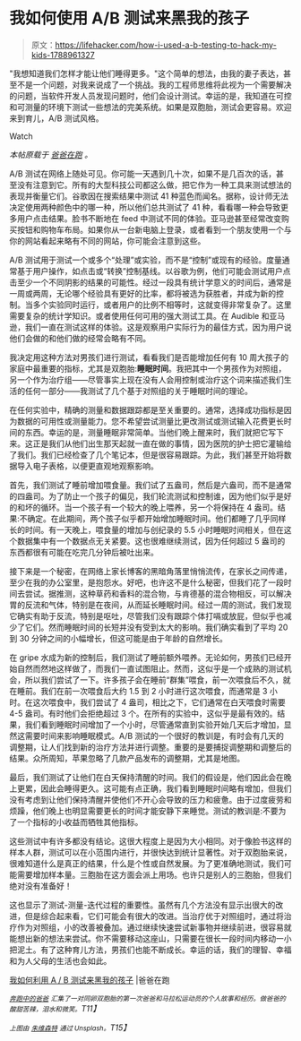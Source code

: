 # 我如何使用 A/B 测试来黑我的孩子

> 原文：<https://lifehacker.com/how-i-used-a-b-testing-to-hack-my-kids-1788961327>

"我想知道我们怎样才能让他们睡得更多。"这个简单的想法，由我的妻子表达，甚至不是一个问题，对我来说成了一个挑战。我的工程师思维将此视为一个需要解决的问题，当软件开发人员发现问题时，他们会设计测试。幸运的是，我知道在可控和可测量的环境下测试一些想法的完美系统。如果是双胞胎，测试会更容易。欢迎来到育儿，A/B 测试风格。

Watch

*本帖原载于* [*爸爸在跑*](https://medium.com/dad-on-the-run/how-i-used-a-b-testing-to-hack-my-kids-986b2e3d64e6#.unzpllkjx) *。*

A/B 测试在网络上随处可见。你可能一天遇到几十次，如果不是几百次的话，甚至没有注意到它。所有的大型科技公司都这么做，把它作为一种工具来测试想法的表现并衡量它们。谷歌因在搜索结果中测试 41 种蓝色而闻名。据称，设计师无法决定使用两种颜色中的哪一种，所以他们总共测试了 41 种，看看哪一种会导致更多用户点击结果。脸书不断地在 feed 中测试不同的体验。亚马逊甚至经常改变购买按钮和购物车布局。如果你从一台新电脑上登录，或者看到一个朋友使用一个与你的网站看起来略有不同的网站，你可能会注意到这些。

A/B 测试用于测试一个或多个“处理”或实验，而不是“控制”或现有的经验。度量通常基于用户操作，如点击或“转换”控制基线。以谷歌为例，他们可能会测试用户点击至少一个不同阴影的结果的可能性。经过一段具有统计学意义的时间后，通常是一周或两周，无论哪个经验具有更好的比率，都将被选为获胜者，并成为新的控制。当多个实验同时运行，或者用户的比例不相等时，这就变得非常复杂了。这里需要复杂的统计学知识。或者使用任何可用的强大测试工具。在 Audible 和亚马逊，我们一直在测试这样的体验。这是观察用户实际行为的最佳方式，因为用户说他们会做的和他们做的经常会略有不同。

我决定用这种方法对男孩们进行测试，看看我们是否能增加任何有 10 周大孩子的家庭中最重要的指标，尤其是双胞胎:**睡眠时间**。我把其中一个男孩作为对照组，另一个作为治疗组——尽管事实上现在没有人会用控制或治疗这个词来描述我们生活的任何一部分——我测试了几个基于对照组的关于睡眠时间的理论。

在任何实验中，精确的测量和数据跟踪都是至关重要的。通常，选择成功指标是因为数据的可用性或测量能力。您不希望尝试测量比更改测试或测试输入花费更长时间的东西。幸运的是，测量睡眠非常简单。当他们晚上醒来时，我们就把它写下来。这正是我们从他们出生那天起就一直在做的事情，因为医院的护士把它灌输给了我们。我们已经检查了几个笔记本，但是很容易跟踪。为此，我们甚至开始将数据导入电子表格，以便更直观地观察影响。

首先，我们测试了睡前增加喂食量。我们试了五盎司，然后是六盎司，而不是通常的四盎司。为了防止一个孩子的偏见，我们轮流测试和控制谁，因为他们似乎是好的和坏的循环。当一个孩子有一个较大的晚上喂养，另一个将保持在 4 盎司。结果:不确定。在此期间，两个孩子似乎都开始增加睡眠时间。他们都睡了几乎同样长的时间。有一天晚上，喂食量的增加与创纪录的 5.5 小时睡眠时间相关，但在这个数据集中有一个数据点无关紧要。这也很难继续测试，因为任何超过 5 盎司的东西都很有可能在吃完几分钟后被吐出来。

接下来是一个秘密，在网络上家长博客的黑暗角落里悄悄流传，在家长之间传递，至少在我的办公室里，是抱怨水。好吧，也许这不是什么秘密，但我们花了一段时间去尝试。据推测，这种草药和香料的混合物，与肯德基的混合物相反，可以解决胃的反流和气体，特别是在夜间，从而延长睡眠时间。经过一周的测试，我们发现它确实有助于反流，特别是呕吐，尽管我们没有跟踪个体打嗝或放屁，但似乎也减少了它们。然而睡眠时间的长短并没有受到太大的影响。我们确实看到了平均 20 到 30 分钟之间的小幅增长，但这可能是由于年龄的自然增长。

在 gripe 水成为新的控制后，我们测试了睡前额外喂养。无论如何，男孩们已经开始自然而然地这样做了，而我们一直试图阻止。然而，这似乎是一个成熟的测试机会，所以我们尝试了一下。许多孩子会在睡前“群集”喂食，前一次喂食后不久，就在睡前。我们在前一次喂食后大约 1.5 到 2 小时进行这次喂食，而通常是 3 小时。在这次喂食中，我们尝试了 4 盎司，相比之下，它们通常在白天喂食时需要 4-5 盎司。有时他们会拒绝超过 3 个。在所有的实验中，这似乎是最有效的。结果，我们看到睡眠时间增加了一个小时，尽管通常直到实验开始几天后才增加，显然这需要时间来影响睡眠模式。A/B 测试的一个很好的教训是，有时会有几天的调整期，让人们找到新的治疗方法并进行调整。重要的是要捕捉调整期和调整后的结果。众所周知，苹果忽略了几款产品发布的调整期，尤其是地图。

最后，我们测试了让他们在白天保持清醒的时间。我们的假设是，他们因此会在晚上更累，因此会睡得更久。这可能有点正确，我们看到睡眠时间略有增加，但我们没有考虑到让他们保持清醒并使他们不开心会导致的压力和疲惫。由于过度疲劳和烦躁，他们晚上也明显需要更长的时间才能安静下来睡觉。测试的教训是:不要为了一个指标的小收益而牺牲其他指标。

这些测试中有许多都没有结论。这很大程度上是因为大小相同。对于像脸书这样的样本人群，测试可以在小范围内进行，并很快达到统计显著性。对于双胞胎来说，很难知道什么是真正的结果，什么是个性或自然发展。为了更准确地测试，我们可能需要增加样本量。三胞胎在这方面会派上用场。也许只是别人的三胞胎，但我们绝对没有准备好！

这也显示了测试-测量-迭代过程的重要性。虽然有几个方法没有显示出很大的改进，但是综合起来看，它们可能会有很大的改进。当治疗优于对照组时，通过将治疗作为对照组，小的改善被叠加。通过继续快速尝试新事物并继续前进，很容易就能想出新的想法来尝试。你不需要移动这座山，只需要在很长一段时间内移动一小把泥土。有了这种育儿方法，男孩们也能不断成长。幸运的话，我们的理智、幸福和为人父母的生活也会如此。

[我如何利用 A / B 测试来黑我的孩子](https://medium.com/dad-on-the-run/how-i-used-a-b-testing-to-hack-my-kids-986b2e3d64e6#.q8gt51g69) |爸爸在跑

[*<small>奔跑中的爸爸</small>*](https://medium.com/dad-on-the-run) *<small>汇集了一对同卵双胞胎的第一次爸爸和马拉松运动员的个人故事和经历。做爸爸的酸甜苦辣，泪水和微笑。</small>T11】*

*<small>上图由</small>* [*<small>朱维森特</small>*](https://unsplash.com/search/baby?photo=Bi4szXGcCAM) *<small>通过 Unsplash。</small>T15】*